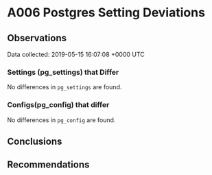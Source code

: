 # A006 Postgres Setting Deviations #

## Observations ##
Data collected: 2019-05-15 16:07:08 +0000 UTC  

### Settings (pg_settings) that Differ ###

No differences in `pg_settings` are found.

### Configs(pg_config) that differ ###

No differences in `pg_config` are found.



## Conclusions ##


## Recommendations ##

